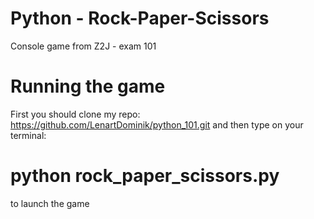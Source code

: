 # Python - Rock-Paper-Scissors
Console game from Z2J - exam 101

# Running the game
First you should clone my repo:  https://github.com/LenartDominik/python_101.git
and then type on your terminal: 
# python rock_paper_scissors.py 
to launch the game
